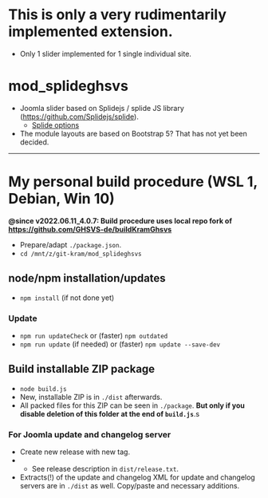 # This is only a very rudimentarily implemented extension.
- Only 1 slider implemented for 1 single individual site.

# mod_splideghsvs
- Joomla slider based on Splidejs / splide JS library (https://github.com/Splidejs/splide).
  - [Splide options](https://splidejs.com/guides/options/)
- The module layouts are based on Bootstrap 5? That has not yet been decided.

-----------------------------------------------------

# My personal build procedure (WSL 1, Debian, Win 10)

**@since v2022.06.11_4.0.7: Build procedure uses local repo fork of https://github.com/GHSVS-de/buildKramGhsvs**

- Prepare/adapt `./package.json`.
- `cd /mnt/z/git-kram/mod_splideghsvs`

## node/npm installation/updates
- `npm install` (if not done yet)
### Update
- `npm run updateCheck` or (faster) `npm outdated`
- `npm run update` (if needed) or (faster) `npm update --save-dev`

## Build installable ZIP package
- `node build.js`
- New, installable ZIP is in `./dist` afterwards.
- All packed files for this ZIP can be seen in `./package`. **But only if you disable deletion of this folder at the end of `build.js`**.s

### For Joomla update and changelog server
- Create new release with new tag.
- - See release description in `dist/release.txt`.
- Extracts(!) of the update and changelog XML for update and changelog servers are in `./dist` as well. Copy/paste and necessary additions.
